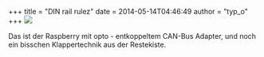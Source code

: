 +++
title = "DIN rail rulez"
date = 2014-05-14T04:46:49
author = "typ_o"
+++
![](https://flipdot.org/blog/uploads/IMG_20140513_184947.jpg)  
  
Das ist der Raspberry mit opto - entkoppeltem CAN-Bus Adapter, und noch
ein bisschen Klappertechnik aus der Restekiste.
